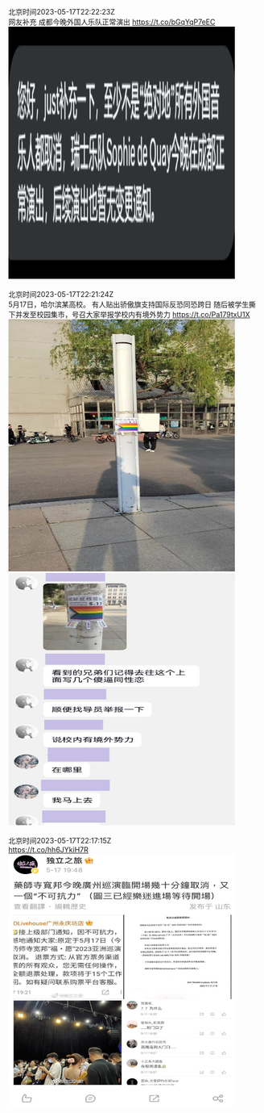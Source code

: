 北京时间2023-05-17T22:22:23Z<br>网友补充
成都今晚外国人乐队正常演出 https://t.co/bGqYqP7eEC<br><img src='/temp/image/2023/u-Month-5/1658840392173846530_0.jpg' width='450' height='500'><br><br>北京时间2023-05-17T22:21:24Z<br>5月17日，哈尔滨某高校。
有人贴出骄傲旗支持国际反恐同恐跨日
随后被学生撕下并发至校园集市，号召大家举报学校内有境外势力 https://t.co/Pa179txU1X<br><img src='/temp/image/2023/u-Month-5/1658840141966852097_0.jpg' width='450' height='500'><img src='/temp/image/2023/u-Month-5/1658840141966852097_1.jpg' width='450' height='500'><br><br>北京时间2023-05-17T22:17:15Z<br>https://t.co/hh6JYkiH7R<br><img src='/temp/image/2023/u-Month-5/1658839098554023937_0.jpg' width='450' height='500'><br><br>